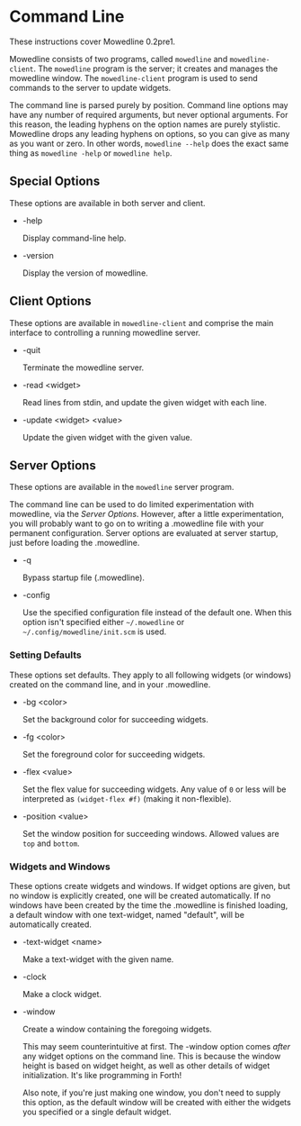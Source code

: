 
Command Line
============

These instructions cover Mowedline 0.2pre1.

Mowedline consists of two programs, called `mowedline` and
`mowedline-client`.  The `mowedline` program is the server; it creates and
manages the mowedline window.  The `mowedline-client` program is used to
send commands to the server to update widgets.

The command line is parsed purely by position.  Command line options may
have any number of required arguments, but never optional arguments.  For
this reason, the leading hyphens on the option names are purely
stylistic.  Mowedline drops any leading hyphens on options, so you can
give as many as you want or zero.  In other words, `mowedline --help` does
the exact same thing as `mowedline -help` or `mowedline help`.


Special Options
---------------

These options are available in both server and client.

 * -help

    Display command-line help.

 * -version

    Display the version of mowedline.


Client Options
--------------

These options are available in `mowedline-client` and comprise the main
interface to controlling a running mowedline server.

 * -quit

    Terminate the mowedline server.

 * -read \<widget>

    Read lines from stdin, and update the given widget with each line.

 * -update \<widget> \<value>

    Update the given widget with the given value.


Server Options
--------------

These options are available in the `mowedline` server program.

The command line can be used to do limited experimentation with mowedline,
via the _Server Options_.  However, after a little experimentation, you
will probably want to go on to writing a .mowedline file with your
permanent configuration.  Server options are evaluated at server startup,
just before loading the .mowedline.


 * -q

   Bypass startup file (.mowedline).

 * -config <file>

   Use the specified configuration file instead of the default one.
   When this option isn't specified either `~/.mowedline` or
   `~/.config/mowedline/init.scm` is used.

### Setting Defaults

These options set defaults.  They apply to all following widgets (or
windows) created on the command line, and in your .mowedline.

 * -bg \<color>

   Set the background color for succeeding widgets.

 * -fg \<color>

   Set the foreground color for succeeding widgets.

 * -flex \<value>

   Set the flex value for succeeding widgets. Any value of `0` or less
   will be interpreted as `(widget-flex #f)` (making it non-flexible).

 * -position \<value>

   Set the window position for succeeding windows.  Allowed values are
   `top` and `bottom`.


### Widgets and Windows

These options create widgets and windows.  If widget options are given,
but no window is explicitly created, one will be created automatically.
If no windows have been created by the time the .mowedline is finished
loading, a default window with one text-widget, named "default", will be
automatically created.

 * -text-widget \<name>

   Make a text-widget with the given name.

 * -clock

   Make a clock widget.

 * -window

   Create a window containing the foregoing widgets.

   This may seem counterintuitive at first.  The -window option comes
   _after_ any widget options on the command line.  This is because the
   window height is based on widget height, as well as other details of
   widget initialization.  It's like programming in Forth!

   Also note, if you're just making one window, you don't need to supply
   this option, as the default window will be created with either the
   widgets you specified or a single default widget.
